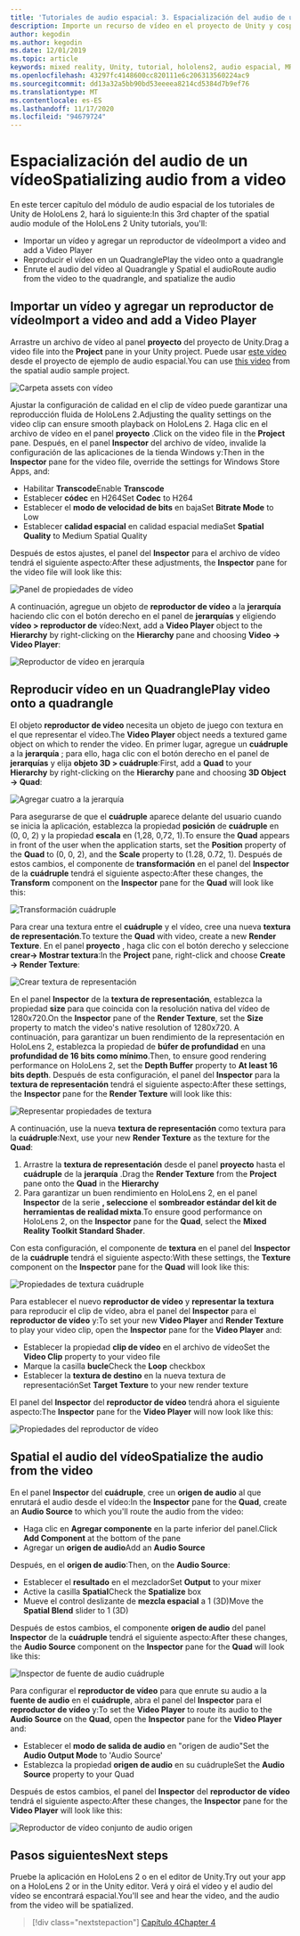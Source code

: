 ```yaml
---
title: 'Tutoriales de audio espacial: 3. Espacialización del audio de un vídeo'
description: Importe un recurso de vídeo en el proyecto de Unity y cospatiala el audio del vídeo.
author: kegodin
ms.author: kegodin
ms.date: 12/01/2019
ms.topic: article
keywords: mixed reality, Unity, tutorial, hololens2, audio espacial, MRTK, kit de herramientas de realidad mixta, UWP, Windows 10, HRTF, función de transferencia relacionada con el encabezado, reverberación, Microsoft Spatializer, vídeo, importación, reproductor de vídeo
ms.openlocfilehash: 43297fc4148600cc820111e6c206313560224ac9
ms.sourcegitcommit: dd13a32a5bb90bd53eeeea8214cd5384d7b9ef76
ms.translationtype: MT
ms.contentlocale: es-ES
ms.lasthandoff: 11/17/2020
ms.locfileid: "94679724"
---
```

# <a name="spatializing-audio-from-a-video"></a><span data-ttu-id="18a8c-105">Espacialización del audio de un vídeo</span><span class="sxs-lookup"><span data-stu-id="18a8c-105">Spatializing audio from a video</span></span>
<span data-ttu-id="18a8c-106">En este tercer capítulo del módulo de audio espacial de los tutoriales de Unity de HoloLens 2, hará lo siguiente:</span><span class="sxs-lookup"><span data-stu-id="18a8c-106">In this 3rd chapter of the spatial audio module of the HoloLens 2 Unity tutorials, you'll:</span></span>
* <span data-ttu-id="18a8c-107">Importar un vídeo y agregar un reproductor de vídeo</span><span class="sxs-lookup"><span data-stu-id="18a8c-107">Import a video and add a Video Player</span></span>
* <span data-ttu-id="18a8c-108">Reproducir el vídeo en un Quadrangle</span><span class="sxs-lookup"><span data-stu-id="18a8c-108">Play the video onto a quadrangle</span></span>
* <span data-ttu-id="18a8c-109">Enrute el audio del vídeo al Quadrangle y Spatial el audio</span><span class="sxs-lookup"><span data-stu-id="18a8c-109">Route audio from the video to the quadrangle, and spatialize the audio</span></span>

## <a name="import-a-video-and-add-a-video-player"></a><span data-ttu-id="18a8c-110">Importar un vídeo y agregar un reproductor de vídeo</span><span class="sxs-lookup"><span data-stu-id="18a8c-110">Import a video and add a Video Player</span></span>

<span data-ttu-id="18a8c-111">Arrastre un archivo de vídeo al panel **proyecto** del proyecto de Unity.</span><span class="sxs-lookup"><span data-stu-id="18a8c-111">Drag a video file into the **Project** pane in your Unity project.</span></span> <span data-ttu-id="18a8c-112">Puede usar [este vídeo](https://github.com/microsoft/spatialaudio-unity/blob/develop/Samples/MicrosoftSpatializerSample/Assets/Microsoft%20HoloLens%20-%20Spatial%20Sound-PTPvx7mDon4.mp4?raw=true) desde el proyecto de ejemplo de audio espacial.</span><span class="sxs-lookup"><span data-stu-id="18a8c-112">You can use [this video](https://github.com/microsoft/spatialaudio-unity/blob/develop/Samples/MicrosoftSpatializerSample/Assets/Microsoft%20HoloLens%20-%20Spatial%20Sound-PTPvx7mDon4.mp4?raw=true) from the spatial audio sample project.</span></span>

![Carpeta assets con vídeo](images/spatial-audio/assets-folder-with-video.png)

<span data-ttu-id="18a8c-114">Ajustar la configuración de calidad en el clip de vídeo puede garantizar una reproducción fluida de HoloLens 2.</span><span class="sxs-lookup"><span data-stu-id="18a8c-114">Adjusting the quality settings on the video clip can ensure smooth playback on HoloLens 2.</span></span> <span data-ttu-id="18a8c-115">Haga clic en el archivo de vídeo en el panel **proyecto** .</span><span class="sxs-lookup"><span data-stu-id="18a8c-115">Click on the video file in the **Project** pane.</span></span> <span data-ttu-id="18a8c-116">Después, en el panel **Inspector** del archivo de vídeo, invalide la configuración de las aplicaciones de la tienda Windows y:</span><span class="sxs-lookup"><span data-stu-id="18a8c-116">Then in the **Inspector** pane for the video file, override the settings for Windows Store Apps, and:</span></span>
* <span data-ttu-id="18a8c-117">Habilitar **Transcode**</span><span class="sxs-lookup"><span data-stu-id="18a8c-117">Enable **Transcode**</span></span>
* <span data-ttu-id="18a8c-118">Establecer **códec** en H264</span><span class="sxs-lookup"><span data-stu-id="18a8c-118">Set **Codec** to H264</span></span>
* <span data-ttu-id="18a8c-119">Establecer el **modo de velocidad de bits** en baja</span><span class="sxs-lookup"><span data-stu-id="18a8c-119">Set **Bitrate Mode** to Low</span></span>
* <span data-ttu-id="18a8c-120">Establecer **calidad espacial** en calidad espacial media</span><span class="sxs-lookup"><span data-stu-id="18a8c-120">Set **Spatial Quality** to Medium Spatial Quality</span></span>

<span data-ttu-id="18a8c-121">Después de estos ajustes, el panel del **Inspector** para el archivo de vídeo tendrá el siguiente aspecto:</span><span class="sxs-lookup"><span data-stu-id="18a8c-121">After these adjustments, the **Inspector** pane for the video file will look like this:</span></span>

![Panel de propiedades de vídeo](images/spatial-audio/video-property-pane.png)

<span data-ttu-id="18a8c-123">A continuación, agregue un objeto de **reproductor de vídeo** a la **jerarquía** haciendo clic con el botón derecho en el panel de **jerarquías** y eligiendo **vídeo > reproductor de** vídeo:</span><span class="sxs-lookup"><span data-stu-id="18a8c-123">Next, add a **Video Player** object to the **Hierarchy** by right-clicking on the **Hierarchy** pane and choosing **Video -> Video Player**:</span></span>

![Reproductor de vídeo en jerarquía](images/spatial-audio/video-player-in-hierarchy.png)

## <a name="play-video-onto-a-quadrangle"></a><span data-ttu-id="18a8c-125">Reproducir vídeo en un Quadrangle</span><span class="sxs-lookup"><span data-stu-id="18a8c-125">Play video onto a quadrangle</span></span>
<span data-ttu-id="18a8c-126">El objeto **reproductor de vídeo** necesita un objeto de juego con textura en el que representar el vídeo.</span><span class="sxs-lookup"><span data-stu-id="18a8c-126">The **Video Player** object needs a textured game object on which to render the video.</span></span> <span data-ttu-id="18a8c-127">En primer lugar, agregue un **cuádruple** a la **jerarquía** ; para ello, haga clic con el botón derecho en el panel de **jerarquías** y elija **objeto 3D > cuádruple**:</span><span class="sxs-lookup"><span data-stu-id="18a8c-127">First, add a **Quad** to your **Hierarchy** by right-clicking on the **Hierarchy** pane and choosing **3D Object -> Quad**:</span></span>

![Agregar cuatro a la jerarquía](images/spatial-audio/add-quad-to-hierarchy.png)

<span data-ttu-id="18a8c-129">Para asegurarse de que el **cuádruple** aparece delante del usuario cuando se inicia la aplicación, establezca la propiedad **posición** de **cuádruple** en (0, 0, 2) y la propiedad **escala** en (1,28, 0,72, 1).</span><span class="sxs-lookup"><span data-stu-id="18a8c-129">To ensure the **Quad** appears in front of the user when the application starts, set the **Position** property of the **Quad** to (0, 0, 2), and the **Scale** property to (1.28, 0.72, 1).</span></span> <span data-ttu-id="18a8c-130">Después de estos cambios, el componente de **transformación** en el panel del **Inspector** de la **cuádruple** tendrá el siguiente aspecto:</span><span class="sxs-lookup"><span data-stu-id="18a8c-130">After these changes, the **Transform** component on the **Inspector** pane for the **Quad** will look like this:</span></span>

![Transformación cuádruple](images/spatial-audio/quad-transform.png)

<span data-ttu-id="18a8c-132">Para crear una textura entre el **cuádruple** y el vídeo, cree una nueva **textura de representación**.</span><span class="sxs-lookup"><span data-stu-id="18a8c-132">To texture the **Quad** with video, create a new **Render Texture**.</span></span> <span data-ttu-id="18a8c-133">En el panel **proyecto** , haga clic con el botón derecho y seleccione **crear-> Mostrar textura**:</span><span class="sxs-lookup"><span data-stu-id="18a8c-133">In the **Project** pane, right-click and choose **Create -> Render Texture**:</span></span>

![Crear textura de representación](images/spatial-audio/create-render-texture.png)

<span data-ttu-id="18a8c-135">En el panel **Inspector** de la **textura de representación**, establezca la propiedad **size** para que coincida con la resolución nativa del vídeo de 1280x720.</span><span class="sxs-lookup"><span data-stu-id="18a8c-135">On the **Inspector** pane of the **Render Texture**, set the **Size** property to match the video's native resolution of 1280x720.</span></span> <span data-ttu-id="18a8c-136">A continuación, para garantizar un buen rendimiento de la representación en HoloLens 2, establezca la propiedad de **búfer de profundidad** en una **profundidad de 16 bits como mínimo**.</span><span class="sxs-lookup"><span data-stu-id="18a8c-136">Then, to ensure good rendering performance on HoloLens 2, set the **Depth Buffer** property to **At least 16 bits depth**.</span></span> <span data-ttu-id="18a8c-137">Después de esta configuración, el panel del **Inspector** para la **textura de representación** tendrá el siguiente aspecto:</span><span class="sxs-lookup"><span data-stu-id="18a8c-137">After these settings, the **Inspector** pane for the **Render Texture** will look like this:</span></span>

![Representar propiedades de textura](images/spatial-audio/render-texture-properties.png)

<span data-ttu-id="18a8c-139">A continuación, use la nueva **textura de representación** como textura para la **cuádruple**:</span><span class="sxs-lookup"><span data-stu-id="18a8c-139">Next, use your new **Render Texture** as the texture for the **Quad**:</span></span>
1. <span data-ttu-id="18a8c-140">Arrastre la **textura de representación** desde el panel **proyecto** hasta el **cuádruple** de la **jerarquía** .</span><span class="sxs-lookup"><span data-stu-id="18a8c-140">Drag the **Render Texture** from the **Project** pane onto the **Quad** in the **Hierarchy**</span></span>
2. <span data-ttu-id="18a8c-141">Para garantizar un buen rendimiento en HoloLens 2, en el panel **Inspector** de la serie **, seleccione** el **sombreador estándar del kit de herramientas de realidad mixta**.</span><span class="sxs-lookup"><span data-stu-id="18a8c-141">To ensure good performance on HoloLens 2, on the **Inspector** pane for the **Quad**, select the **Mixed Reality Toolkit Standard Shader**.</span></span>

<span data-ttu-id="18a8c-142">Con esta configuración, el componente de **textura** en el panel del **Inspector** de la **cuádruple** tendrá el siguiente aspecto:</span><span class="sxs-lookup"><span data-stu-id="18a8c-142">With these settings, the **Texture** component on the **Inspector** pane for the **Quad** will look like this:</span></span>

![Propiedades de textura cuádruple](images/spatial-audio/quad-texture-properties.png)

<span data-ttu-id="18a8c-144">Para establecer el nuevo **reproductor de vídeo** y **representar la textura** para reproducir el clip de vídeo, abra el panel del **Inspector** para el **reproductor de vídeo** y:</span><span class="sxs-lookup"><span data-stu-id="18a8c-144">To set your new **Video Player** and **Render Texture** to play your video clip, open the **Inspector** pane for the **Video Player** and:</span></span>
* <span data-ttu-id="18a8c-145">Establecer la propiedad **clip de vídeo** en el archivo de vídeo</span><span class="sxs-lookup"><span data-stu-id="18a8c-145">Set the **Video Clip** property to your video file</span></span>
* <span data-ttu-id="18a8c-146">Marque la casilla **bucle**</span><span class="sxs-lookup"><span data-stu-id="18a8c-146">Check the **Loop** checkbox</span></span>
* <span data-ttu-id="18a8c-147">Establecer la **textura de destino** en la nueva textura de representación</span><span class="sxs-lookup"><span data-stu-id="18a8c-147">Set **Target Texture** to your new render texture</span></span>

<span data-ttu-id="18a8c-148">El panel del **Inspector** del **reproductor de vídeo** tendrá ahora el siguiente aspecto:</span><span class="sxs-lookup"><span data-stu-id="18a8c-148">The **Inspector** pane for the **Video Player** will now look like this:</span></span>

![Propiedades del reproductor de vídeo](images/spatial-audio/video-player-properties.png)

## <a name="spatialize-the-audio-from-the-video"></a><span data-ttu-id="18a8c-150">Spatial el audio del vídeo</span><span class="sxs-lookup"><span data-stu-id="18a8c-150">Spatialize the audio from the video</span></span>
<span data-ttu-id="18a8c-151">En el panel **Inspector** del **cuádruple**, cree un **origen de audio** al que enrutará el audio desde el vídeo:</span><span class="sxs-lookup"><span data-stu-id="18a8c-151">In the **Inspector** pane for the **Quad**, create an **Audio Source** to which you'll route the audio from the video:</span></span>
* <span data-ttu-id="18a8c-152">Haga clic en **Agregar componente** en la parte inferior del panel.</span><span class="sxs-lookup"><span data-stu-id="18a8c-152">Click **Add Component** at the bottom of the pane</span></span>
* <span data-ttu-id="18a8c-153">Agregar un **origen de audio**</span><span class="sxs-lookup"><span data-stu-id="18a8c-153">Add an **Audio Source**</span></span>

<span data-ttu-id="18a8c-154">Después, en el **origen de audio**:</span><span class="sxs-lookup"><span data-stu-id="18a8c-154">Then, on the **Audio Source**:</span></span>
* <span data-ttu-id="18a8c-155">Establecer el **resultado** en el mezclador</span><span class="sxs-lookup"><span data-stu-id="18a8c-155">Set **Output** to your mixer</span></span>
* <span data-ttu-id="18a8c-156">Active la casilla **Spatial**</span><span class="sxs-lookup"><span data-stu-id="18a8c-156">Check the **Spatialize** box</span></span>
* <span data-ttu-id="18a8c-157">Mueve el control deslizante de **mezcla espacial** a 1 (3D)</span><span class="sxs-lookup"><span data-stu-id="18a8c-157">Move the **Spatial Blend** slider to 1 (3D)</span></span>

<span data-ttu-id="18a8c-158">Después de estos cambios, el componente **origen de audio** del panel **Inspector** de la **cuádruple** tendrá el siguiente aspecto:</span><span class="sxs-lookup"><span data-stu-id="18a8c-158">After these changes, the **Audio Source** component on the **Inspector** pane for the **Quad** will look like this:</span></span>

![Inspector de fuente de audio cuádruple](images/spatial-audio/quad-audio-source-inspector.png)

<span data-ttu-id="18a8c-160">Para configurar el **reproductor de vídeo** para que enrute su audio a la **fuente de audio** en el **cuádruple**, abra el panel del **Inspector** para el **reproductor de vídeo** y:</span><span class="sxs-lookup"><span data-stu-id="18a8c-160">To set the **Video Player** to route its audio to the **Audio Source** on the **Quad**, open the **Inspector** pane for the **Video Player** and:</span></span>
* <span data-ttu-id="18a8c-161">Establecer el **modo de salida de audio** en "origen de audio"</span><span class="sxs-lookup"><span data-stu-id="18a8c-161">Set the **Audio Output Mode** to 'Audio Source'</span></span>
* <span data-ttu-id="18a8c-162">Establezca la propiedad **origen de audio** en su cuádruple</span><span class="sxs-lookup"><span data-stu-id="18a8c-162">Set the **Audio Source** property to your Quad</span></span>

<span data-ttu-id="18a8c-163">Después de estos cambios, el panel del **Inspector** del **reproductor de vídeo** tendrá el siguiente aspecto:</span><span class="sxs-lookup"><span data-stu-id="18a8c-163">After these changes, the **Inspector** pane for the **Video Player** will look like this:</span></span>

![Reproductor de vídeo conjunto de audio origen](images/spatial-audio/video-player-set-audio-source.png)

## <a name="next-steps"></a><span data-ttu-id="18a8c-165">Pasos siguientes</span><span class="sxs-lookup"><span data-stu-id="18a8c-165">Next steps</span></span>
<span data-ttu-id="18a8c-166">Pruebe la aplicación en HoloLens 2 o en el editor de Unity.</span><span class="sxs-lookup"><span data-stu-id="18a8c-166">Try out your app on a HoloLens 2 or in the Unity editor.</span></span> <span data-ttu-id="18a8c-167">Verá y oirá el vídeo y el audio del vídeo se encontrará espacial.</span><span class="sxs-lookup"><span data-stu-id="18a8c-167">You'll see and hear the video, and the audio from the video will be spatialized.</span></span>

> [!div class="nextstepaction"]
> [<span data-ttu-id="18a8c-168">Capítulo 4</span><span class="sxs-lookup"><span data-stu-id="18a8c-168">Chapter 4</span></span>](unity-spatial-audio-ch4.md) 

